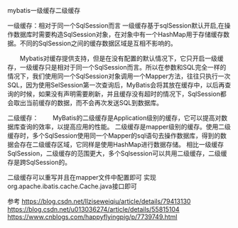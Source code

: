 mybatis一级缓存二级缓存


一级缓存：相对于同一个SqlSession而言
一级缓存基于sqlSession默认开启,在操作数据库时需要构造SqlSession对象，在对象中有一个HashMap用于存储缓存数据。不同的SqlSession之间的缓存数据区域是互相不影响的。

　　Mybatis对缓存提供支持，但是在没有配置的默认情况下，它只开启一级缓存，一级缓存只是相对于同一个SqlSession而言。所以在参数和SQL完全一样的情况下，我们使用同一个SqlSession对象调用一个Mapper方法，往往只执行一次SQL，因为使用SelSession第一次查询后，MyBatis会将其放在缓存中，以后再查询的时候，如果没有声明需要刷新，并且缓存没有超时的情况下，SqlSession都会取出当前缓存的数据，而不会再次发送SQL到数据库。

二级缓存：
　　MyBatis的二级缓存是Application级别的缓存，它可以提高对数据库查询的效率，以提高应用的性能。
二级缓存是mapper级别的缓存。使用二级缓存时，多个SqlSession使用同一个Mapper的sql语句去操作数据库，得到的数据会存在二级缓存区域，它同样是使用HashMap进行数据存储。
相比一级缓存SqlSession，二级缓存的范围更大，多个Sqlsession可以共用二级缓存，二级缓存是跨SqlSession的。


二级缓存可以重写并且在mapper文件中配置即可
实现org.apache.ibatis.cache.Cache.java接口即可




参考
https://blog.csdn.net/llziseweiqiu/article/details/79413130
https://blog.csdn.net/u013036274/article/details/55815104
https://www.cnblogs.com/happyflyingpig/p/7739749.html


